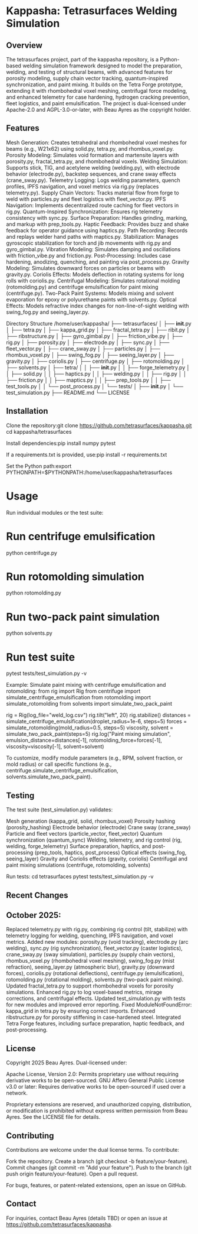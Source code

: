 # Kappasha: Tetrasurfaces Welding Simulation
## Overview
The tetrasurfaces project, part of the kappasha repository, is a Python-based welding simulation framework designed to model the preparation, welding, and testing of structural beams, with advanced features for porosity modeling, supply chain vector tracking, quantum-inspired synchronization, and paint mixing. It builds on the Tetra Forge prototype, extending it with rhombohedral voxel meshing, centrifugal force modeling, and enhanced telemetry for case hardening, hydrogen cracking prevention, fleet logistics, and paint emulsification. The project is dual-licensed under Apache-2.0 and AGPL-3.0-or-later, with Beau Ayres as the copyright holder.
## Features

Mesh Generation: Creates tetrahedral and rhombohedral voxel meshes for beams (e.g., W21x62) using solid.py, tetra.py, and rhombus_voxel.py.
Porosity Modeling: Simulates void formation and martensite layers with porosity.py, fractal_tetra.py, and rhombohedral voxels.
Welding Simulation: Supports stick, TIG, and acetylene welding (welding.py), with electrode behavior (electrode.py), backstep sequences, and crane sway effects (crane_sway.py).
Telemetry Logging: Logs welding parameters, quench profiles, IPFS navigation, and voxel metrics via rig.py (replaces telemetry.py).
Supply Chain Vectors: Tracks material flow from forge to weld with particles.py and fleet logistics with fleet_vector.py.
IPFS Navigation: Implements decentralized route caching for fleet vectors in rig.py.
Quantum-Inspired Synchronization: Ensures rig telemetry consistency with sync.py.
Surface Preparation: Handles grinding, marking, and markup with prep_tools.py.
Haptic Feedback: Provides buzz and shake feedback for operator guidance using haptics.py.
Path Recording: Records and replays welder hand paths with maptics.py.
Stabilization: Manages gyroscopic stabilization for torch and jib movements with rig.py and gyro_gimbal.py.
Vibration Modeling: Simulates damping and oscillations with friction_vibe.py and friction.py.
Post-Processing: Includes case hardening, anodizing, quenching, and painting via post_process.py.
Gravity Modeling: Simulates downward forces on particles or beams with gravity.py.
Coriolis Effects: Models deflection in rotating systems for long rolls with coriolis.py.
Centrifugal Modeling: Simulates rotational molding (rotomolding.py) and centrifuge emulsification for paint mixing (centrifuge.py).
Two-Pack Paint Systems: Models mixing and solvent evaporation for epoxy or polyurethane paints with solvents.py.
Optical Effects: Models refractive index changes for non-line-of-sight welding with swing_fog.py and seeing_layer.py.

Directory Structure
/home/user/kappasha/
├── tetrasurfaces/
│   ├── __init__.py
│   ├── tetra.py
│   ├── kappa_grid.py
│   ├── fractal_tetra.py
│   ├── ribit.py
│   ├── ribstructure.py
│   ├── gyro_gimbal.py
│   ├── friction_vibe.py
│   ├── rig.py
│   ├── porosity.py
│   ├── electrode.py
│   ├── sync.py
│   ├── fleet_vector.py
│   ├── crane_sway.py
│   ├── particles.py
│   ├── rhombus_voxel.py
│   ├── swing_fog.py
│   ├── seeing_layer.py
│   ├── gravity.py
│   ├── coriolis.py
│   ├── centrifuge.py
│   ├── rotomolding.py
│   ├── solvents.py
│   ├── tetra/
│   │   ├── __init__.py
│   │   ├── forge_telemetry.py
│   │   ├── solid.py
│   │   ├── haptics.py
│   │   ├── welding.py
│   │   ├── rig.py
│   │   ├── friction.py
│   │   ├── maptics.py
│   │   ├── prep_tools.py
│   │   ├── test_tools.py
│   │   └── post_process.py
│   └── tests/
│       ├── __init__.py
│       └── test_simulation.py
├── README.md
└── LICENSE

## Installation

Clone the repository:git clone https://github.com/tetrasurfaces/kappasha.git
cd kappasha/tetrasurfaces


Install dependencies:pip install numpy pytest

If a requirements.txt is provided, use:pip install -r requirements.txt


Set the Python path:export PYTHONPATH=$PYTHONPATH:/home/user/kappasha/tetrasurfaces



# Usage
Run individual modules or the test suite:
# Run centrifuge emulsification
python centrifuge.py

# Run rotomolding simulation
python rotomolding.py

# Run two-pack paint simulation
python solvents.py

# Run test suite
pytest tests/test_simulation.py -v

Example: Simulate paint mixing with centrifuge emulsification and rotomolding:
from rig import Rig
from centrifuge import simulate_centrifuge_emulsification
from rotomolding import simulate_rotomolding
from solvents import simulate_two_pack_paint

rig = Rig(log_file="weld_log.csv")
rig.tilt("left", 20)
rig.stabilize()
distances = simulate_centrifuge_emulsification(droplet_radius=1e-6, steps=5)
forces = simulate_rotomolding(mold_radius=0.5, steps=5)
viscosity, solvent = simulate_two_pack_paint(steps=5)
rig.log("Paint mixing simulation", emulsion_distance=distances[-1], rotomolding_force=forces[-1], viscosity=viscosity[-1], solvent=solvent)

To customize, modify module parameters (e.g., RPM, solvent fraction, or mold radius) or call specific functions (e.g., centrifuge.simulate_centrifuge_emulsification, solvents.simulate_two_pack_paint).
## Testing
The test suite (test_simulation.py) validates:

Mesh generation (kappa_grid, solid, rhombus_voxel)
Porosity hashing (porosity_hashing)
Electrode behavior (electrode)
Crane sway (crane_sway)
Particle and fleet vectors (particle_vector, fleet_vector)
Quantum synchronization (quantum_sync)
Welding, telemetry, and rig control (rig, welding, forge_telemetry)
Surface preparation, haptics, and post-processing (prep_tools, haptics, post_process)
Optical effects (swing_fog, seeing_layer)
Gravity and Coriolis effects (gravity, coriolis)
Centrifugal and paint mixing simulations (centrifuge, rotomolding, solvents)

Run tests:
cd tetrasurfaces
pytest tests/test_simulation.py -v

## Recent Changes

## October 2025:
Replaced telemetry.py with rig.py, combining rig control (tilt, stabilize) with telemetry logging for welding, quenching, IPFS navigation, and voxel metrics.
Added new modules: porosity.py (void tracking), electrode.py (arc welding), sync.py (rig synchronization), fleet_vector.py (caster logistics), crane_sway.py (sway simulation), particles.py (supply chain vectors), rhombus_voxel.py (rhombohedral voxel meshing), swing_fog.py (mist refraction), seeing_layer.py (atmospheric blur), gravity.py (downward forces), coriolis.py (rotational deflections), centrifuge.py (emulsification), rotomolding.py (rotational molding), solvents.py (two-pack paint mixing).
Updated fractal_tetra.py to support rhombohedral voxels for porosity simulations.
Enhanced rig.py to log voxel-based metrics, mirage corrections, and centrifugal effects.
Updated test_simulation.py with tests for new modules and improved error reporting.
Fixed ModuleNotFoundError: kappa_grid in tetra.py by ensuring correct imports.
Enhanced ribstructure.py for porosity stiffening in case-hardened steel.
Integrated Tetra Forge features, including surface preparation, haptic feedback, and post-processing.



## License
Copyright 2025 Beau Ayres. Dual-licensed under:

Apache License, Version 2.0: Permits proprietary use without requiring derivative works to be open-sourced.
GNU Affero General Public License v3.0 or later: Requires derivative works to be open-sourced if used over a network.

Proprietary extensions are reserved, and unauthorized copying, distribution, or modification is prohibited without express written permission from Beau Ayres. See the LICENSE file for details.
## Contributing
Contributions are welcome under the dual license terms. To contribute:

Fork the repository.
Create a branch (git checkout -b feature/your-feature).
Commit changes (git commit -m "Add your feature").
Push to the branch (git push origin feature/your-feature).
Open a pull request.

For bugs, features, or patent-related extensions, open an issue on GitHub.
## Contact
For inquiries, contact Beau Ayres (details TBD) or open an issue at https://github.com/tetrasurfaces/kappasha.
